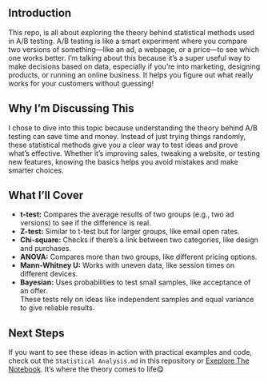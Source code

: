 ## Introduction  
This repo, is all about exploring the theory behind statistical methods used in A/B testing. A/B testing is like a smart experiment where you compare two versions of something—like an ad, a webpage, or a price—to see which one works better. I’m talking about this because it’s a super useful way to make decisions based on data, especially if you’re into marketing, designing products, or running an online business. It helps you figure out what really works for your customers without guessing!

## Why I’m Discussing This  
I chose to dive into this topic because understanding the theory behind A/B testing can save time and money. Instead of just trying things randomly, these statistical methods give you a clear way to test ideas and prove what’s effective. Whether it’s improving sales, tweaking a website, or testing new features, knowing the basics helps you avoid mistakes and make smarter choices.

## What I’ll Cover  
  - **t-test:** Compares the average results of two groups (e.g., two ad versions) to see if the difference is real.  
  - **Z-test:** Similar to t-test but for larger groups, like email open rates.  
  - **Chi-square:** Checks if there’s a link between two categories, like design and purchases.  
  - **ANOVA:** Compares more than two groups, like different pricing options.  
  - **Mann-Whitney U:** Works with uneven data, like session times on different devices.  
  - **Bayesian:** Uses probabilities to test small samples, like acceptance of an offer.  
  These tests rely on ideas like independent samples and equal variance to give reliable results.

## Next Steps  
If you want to see these ideas in action with practical examples and code, check out the `Statistical Analysis.md` in this repository or [Exeplore The Notebook](https://colab.research.google.com/drive/1v9SZgMR8WYIcuMgd7C-LESFC31Uo0ffG?usp=sharing). 
It’s where the theory comes to life😋
